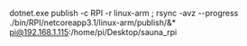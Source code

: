 ﻿dotnet.exe publish -c RPI -r linux-arm ; rsync -avz --progress ./bin/RPI/netcoreapp3.1/linux-arm/publish/&* pi@192.168.1.115:/home/pi/Desktop/sauna_rpi